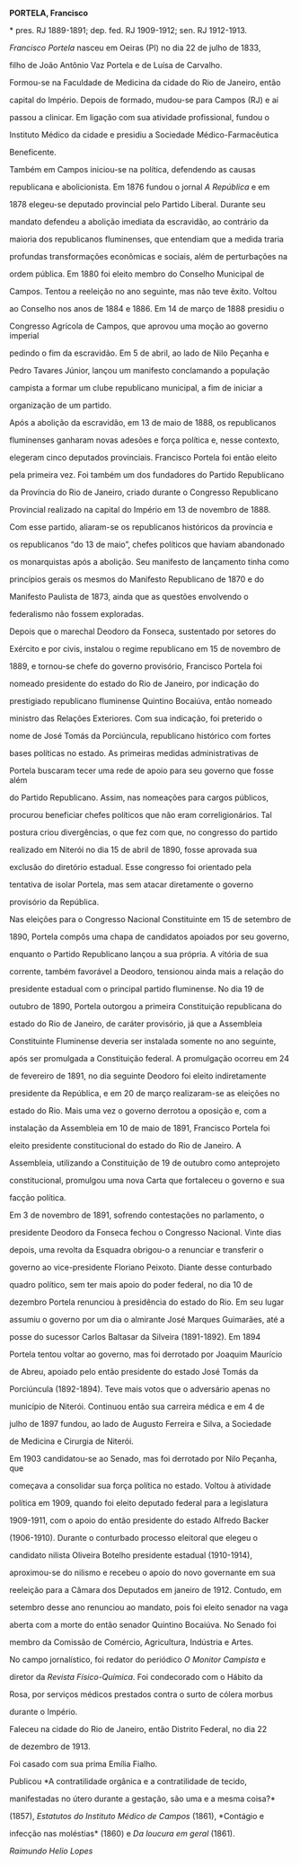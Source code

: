 **PORTELA, Francisco**



\* pres. RJ 1889-1891; dep. fed. RJ 1909-1912; sen. RJ 1912-1913.



*Francisco Portela* nasceu em Oeiras (PI) no dia 22 de julho de 1833,

filho de João Antônio Vaz Portela e de Luísa de Carvalho.



Formou-se na Faculdade de Medicina da cidade do Rio de Janeiro, então

capital do Império. Depois de formado, mudou-se para Campos (RJ) e aí

passou a clinicar. Em ligação com sua atividade profissional, fundou o

Instituto Médico da cidade e presidiu a Sociedade Médico-Farmacêutica

Beneficente.



Também em Campos iniciou-se na política, defendendo as causas

republicana e abolicionista. Em 1876 fundou o jornal *A República* e em

1878 elegeu-se deputado provincial pelo Partido Liberal. Durante seu

mandato defendeu a abolição imediata da escravidão, ao contrário da

maioria dos republicanos fluminenses, que entendiam que a medida traria

profundas transformações econômicas e sociais, além de perturbações na

ordem pública. Em 1880 foi eleito membro do Conselho Municipal de

Campos. Tentou a reeleição no ano seguinte, mas não teve êxito. Voltou

ao Conselho nos anos de 1884 e 1886. Em 14 de março de 1888 presidiu o

Congresso Agrícola de Campos, que aprovou uma moção ao governo imperial

pedindo o fim da escravidão. Em 5 de abril, ao lado de Nilo Peçanha e

Pedro Tavares Júnior, lançou um manifesto conclamando a população

campista a formar um clube republicano municipal, a fim de iniciar a

organização de um partido.



Após a abolição da escravidão, em 13 de maio de 1888, os republicanos

fluminenses ganharam novas adesões e força política e, nesse contexto,

elegeram cinco deputados provinciais. Francisco Portela foi então eleito

pela primeira vez. Foi também um dos fundadores do Partido Republicano

da Província do Rio de Janeiro, criado durante o Congresso Republicano

Provincial realizado na capital do Império em 13 de novembro de 1888.

Com esse partido, aliaram-se os republicanos históricos da província e

os republicanos “do 13 de maio”, chefes políticos que haviam abandonado

os monarquistas após a abolição. Seu manifesto de lançamento tinha como

princípios gerais os mesmos do Manifesto Republicano de 1870 e do

Manifesto Paulista de 1873, ainda que as questões envolvendo o

federalismo não fossem exploradas.



Depois que o marechal Deodoro da Fonseca, sustentado por setores do

Exército e por civis, instalou o regime republicano em 15 de novembro de

1889, e tornou-se chefe do governo provisório, Francisco Portela foi

nomeado presidente do estado do Rio de Janeiro, por indicação do

prestigiado republicano fluminense Quintino Bocaiúva, então nomeado

ministro das Relações Exteriores. Com sua indicação, foi preterido o

nome de José Tomás da Porciúncula, republicano histórico com fortes

bases políticas no estado. As primeiras medidas administrativas de

Portela buscaram tecer uma rede de apoio para seu governo que fosse além

do Partido Republicano. Assim, nas nomeações para cargos públicos,

procurou beneficiar chefes políticos que não eram correligionários. Tal

postura criou divergências, o que fez com que, no congresso do partido

realizado em Niterói no dia 15 de abril de 1890, fosse aprovada sua

exclusão do diretório estadual. Esse congresso foi orientado pela

tentativa de isolar Portela, mas sem atacar diretamente o governo

provisório da República.



Nas eleições para o Congresso Nacional Constituinte em 15 de setembro de

1890, Portela compôs uma chapa de candidatos apoiados por seu governo,

enquanto o Partido Republicano lançou a sua própria. A vitória de sua

corrente, também favorável a Deodoro, tensionou ainda mais a relação do

presidente estadual com o principal partido fluminense. No dia 19 de

outubro de 1890, Portela outorgou a primeira Constituição republicana do

estado do Rio de Janeiro, de caráter provisório, já que a Assembleia

Constituinte Fluminense deveria ser instalada somente no ano seguinte,

após ser promulgada a Constituição federal. A promulgação ocorreu em 24

de fevereiro de 1891, no dia seguinte Deodoro foi eleito indiretamente

presidente da República, e em 20 de março realizaram-se as eleições no

estado do Rio. Mais uma vez o governo derrotou a oposição e, com a

instalação da Assembleia em 10 de maio de 1891, Francisco Portela foi

eleito presidente constitucional do estado do Rio de Janeiro. A

Assembleia, utilizando a Constituição de 19 de outubro como anteprojeto

constitucional, promulgou uma nova Carta que fortaleceu o governo e sua

facção política.



Em 3 de novembro de 1891, sofrendo contestações no parlamento, o

presidente Deodoro da Fonseca fechou o Congresso Nacional. Vinte dias

depois, uma revolta da Esquadra obrigou-o a renunciar e transferir o

governo ao vice-presidente Floriano Peixoto. Diante desse conturbado

quadro político, sem ter mais apoio do poder federal, no dia 10 de

dezembro Portela renunciou à presidência do estado do Rio. Em seu lugar

assumiu o governo por um dia o almirante José Marques Guimarães, até a

posse do sucessor Carlos Baltasar da Silveira (1891-1892). Em 1894

Portela tentou voltar ao governo, mas foi derrotado por Joaquim Maurício

de Abreu, apoiado pelo então presidente do estado José Tomás da

Porciúncula (1892-1894). Teve mais votos que o adversário apenas no

município de Niterói. Continuou então sua carreira médica e em 4 de

julho de 1897 fundou, ao lado de Augusto Ferreira e Silva, a Sociedade

de Medicina e Cirurgia de Niterói.



Em 1903 candidatou-se ao Senado, mas foi derrotado por Nilo Peçanha, que

começava a consolidar sua força política no estado. Voltou à atividade

política em 1909, quando foi eleito deputado federal para a legislatura

1909-1911, com o apoio do então presidente do estado Alfredo Backer

(1906-1910). Durante o conturbado processo eleitoral que elegeu o

candidato nilista Oliveira Botelho presidente estadual (1910-1914),

aproximou-se do nilismo e recebeu o apoio do novo governante em sua

reeleição para a Câmara dos Deputados em janeiro de 1912. Contudo, em

setembro desse ano renunciou ao mandato, pois foi eleito senador na vaga

aberta com a morte do então senador Quintino Bocaiúva. No Senado foi

membro da Comissão de Comércio, Agricultura, Indústria e Artes.



No campo jornalístico, foi redator do periódico *O Monitor Campista* e

diretor da *Revista Físico-Química*. Foi condecorado com o Hábito da

Rosa, por serviços médicos prestados contra o surto de cólera morbus

durante o Império.



Faleceu na cidade do Rio de Janeiro, então Distrito Federal, no dia 22

de dezembro de 1913.



Foi casado com sua prima Emília Fialho.



Publicou *A contratilidade orgânica e a contratilidade de tecido,

manifestadas no útero durante a gestação, são uma e a mesma coisa?*

(1857), *Estatutos do Instituto Médico de Campos* (1861), *Contágio e

infecção nas moléstias* (1860) e *Da loucura em geral* (1861).



*Raimundo Helio Lopes*



